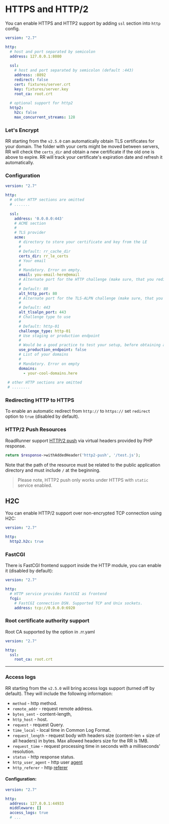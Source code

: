 # HTTPS and HTTP/2

You can enable HTTPS and HTTP2 support by adding `ssl` section into `http` config.

```yaml
version: "2.7"

http:
  # host and port separated by semicolon
  address: 127.0.0.1:8080
 
  ssl:
    # host and port separated by semicolon (default :443)
    address: :8892
    redirect: false
    cert: fixtures/server.crt
    key: fixtures/server.key
    root_ca: root.crt
  
  # optional support for http2  
  http2:
    h2c: false
    max_concurrent_streams: 128
```

### Let's Encrypt

RR starting from the `v2.5.0` can automatically obtain TLS certificates for your domain. The folder with your certs might be moved between servers, RR will check the `certs_dir` and obtain a new certificate if the old one is above to expire.
RR will track your certificate's expiration date and refresh it automatically.

### Configuration

```yaml
version: "2.7"

http:
  # other HTTP sections are omitted 
  # .......
  
  ssl:
    address: '0.0.0.0:443'
    # ACME section
    #
    # TLS provider
    acme:
      # directory to store your certificate and key from the LE
      #
      # Default: rr_cache_dir
      certs_dir: rr_le_certs
      # Your email
      #
      # Mandatory. Error on empty.
      email: you-email-here@email
      # Alternate port for the HTTP challenge (make sure, that you redirected traffic to the specified port from 80)
      #
      # Default: 80
      alt_http_port: 80
      # Alternate port for the TLS-ALPN challenge (make sure, that you redirected traffic to the specified port from 443)
      #
      # Default: 443
      alt_tlsalpn_port: 443
      # Challenge type to use
      #
      # Default: http-01
      challenge_type: http-01
      # Use staging or production endpoint
      #
      # Would be a good practice to test your setup, before obtaining a real certificate
      use_production_endpoint: false
      # List of your domains
      #
      # Mandatory. Error on empty
      domains:
        - your-cool-domains.here
        
 # other HTTP sections are omitted
 # ........
```

### Redirecting HTTP to HTTPS

To enable an automatic redirect from `http://` to `https://` set `redirect` option to `true` (disabled by default).

### HTTP/2 Push Resources

RoadRunner support [HTTP/2 push](https://en.wikipedia.org/wiki/HTTP/2_Server_Push) via virtual headers provided by PHP
response.

```php
return $response->withAddedHeader('http2-push', '/test.js');
```

Note that the path of the resource must be related to the public application directory and must include `/` at the
beginning.

> Please note, HTTP2 push only works under HTTPS with `static` service enabled.

## H2C

You can enable HTTP/2 support over non-encrypted TCP connection using H2C:

```yaml
version: "2.7"

http:
  http2.h2c: true
```

### FastCGI

There is FastCGI frontend support inside the HTTP module, you can enable it (disabled by default):

```yaml
version: "2.7"

http:
  # HTTP service provides FastCGI as frontend
  fcgi:
    # FastCGI connection DSN. Supported TCP and Unix sockets.
    address: tcp://0.0.0.0:6920
```

### Root certificate authority support

Root CA supported by the option in .rr.yaml

```yaml
version: "2.7"

http:
  ssl:
    root_ca: root.crt
```

---

### Access logs

RR starting from the `v2.5.0` will bring access logs support (turned off by default). They will include the following information:

- `method` - http method.
- `remote_addr` - request remote address.
- `bytes_sent` - content-length,
- `http_host` - host.
- `request` - request Query.
- `time_local` - local time in Common Log Format.
- `request_length` - request body with headers size (content-len + size of all headers) in bytes. Max allowed headers size for the RR is 1MB.
- `request_time` - request processing time in seconds with a milliseconds' resolution.
- `status` - http response status.
- `http_user_agent` - http user [agent](https://developer.mozilla.org/en-US/docs/Web/HTTP/Headers/User-Agent)
- `http_referer` - http [referer](https://developer.mozilla.org/en-US/docs/Web/HTTP/Headers/Referer)

#### Configuration:

```yaml
version: "2.7"

http:
  address: 127.0.0.1:44933
  middleware: []
  access_logs: true 
  # ...
```
